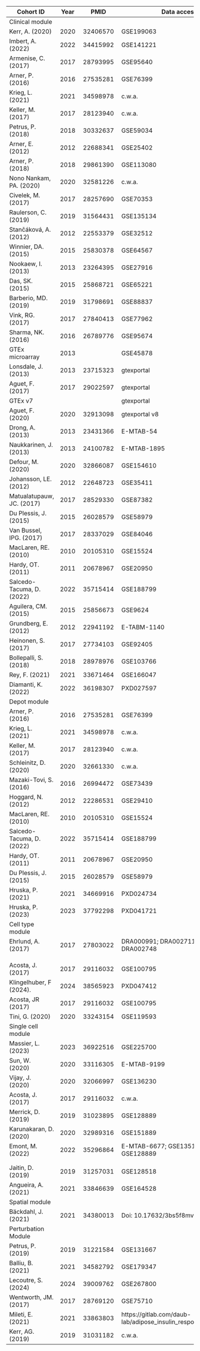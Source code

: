 | Cohort ID                      | Year  | PMID      | Data access                                                           |
|--------------------------------|-------|-----------|-----------------------------------------------------------------------|
| Clinical module                |       |           |                                                                       |
| Kerr, A\. \(2020\)             | 2020  | 32406570  | GSE199063                                                             |
| Imbert, A\. \(2022\)           | 2022  | 34415992  | GSE141221                                                             |
| Armenise, C\. \(2017\)         | 2017  | 28793995  | GSE95640                                                              |
| Arner, P\. \(2016\)            | 2016  | 27535281  | GSE76399                                                              |
| Krieg, L\. \(2021\)            | 2021  | 34598978  | c\.w\.a\.                                                             |
| Keller, M\. \(2017\)           | 2017  | 28123940  | c\.w\.a\.                                                             |
| Petrus, P\. \(2018\)           | 2018  | 30332637  | GSE59034                                                              |
| Arner, E\. \(2012\)            | 2012  | 22688341  | GSE25402                                                              |
| Arner, P\. \(2018\)            | 2018  | 29861390  | GSE113080                                                             |
| Nono Nankam, PA\. \(2020\)     | 2020  | 32581226  | c\.w\.a\.                                                             |
| Civelek, M\. \(2017\)          | 2017  | 28257690  | GSE70353                                                              |
| Raulerson, C\. \(2019\)        | 2019  | 31564431  | GSE135134                                                             |
| Stančáková, A\. \(2012\)       | 2012  | 22553379  | GSE32512                                                              |
| Winnier, DA\. \(2015\)         | 2015  | 25830378  | GSE64567                                                              |
| Nookaew, I\. \(2013\)          | 2013  | 23264395  | GSE27916                                                              |
| Das, SK\. \(2015\)             | 2015  | 25868721  | GSE65221                                                              |
| Barberio, MD\. \(2019\)        | 2019  | 31798691  | GSE88837                                                              |
| Vink, RG\. \(2017\)            | 2017  | 27840413  | GSE77962                                                              |
| Sharma, NK\. \(2016\)          | 2016  | 26789776  | GSE95674                                                              |
| GTEx microarray                | 2013  |           | GSE45878                                                              |
| Lonsdale, J\. \(2013\)         | 2013  | 23715323  | gtexportal                                                            |
| Aguet, F\. \(2017\)            | 2017  | 29022597  | gtexportal                                                            |
| GTEx v7                        |       |           | gtexportal                                                            |
| Aguet, F\. \(2020\)            | 2020  | 32913098  | gtexportal v8                                                         |
| Drong, A\. \(2013\)            | 2013  | 23431366  | E\-MTAB\-54                                                           |
| Naukkarinen, J\. \(2013\)      | 2013  | 24100782  | E\-MTAB\-1895                                                         |
| Defour, M\. \(2020\)           | 2020  | 32866087  | GSE154610                                                             |
| Johansson, LE\. \(2012\)       | 2012  | 22648723  | GSE35411                                                              |
| Matualatupauw, JC\. \(2017\)   | 2017  | 28529330  | GSE87382                                                              |
| Du Plessis, J\. \(2015\)       | 2015  | 26028579  | GSE58979                                                              |
| Van Bussel, IPG\. \(2017\)     | 2017  | 28337029  | GSE84046                                                              |
| MacLaren, RE\. \(2010\)        | 2010  | 20105310  | GSE15524                                                              |
| Hardy, OT\. \(2011\)           | 2011  | 20678967  | GSE20950                                                              |
| Salcedo\-Tacuma, D\. \(2022\)  | 2022  | 35715414  | GSE188799                                                             |
| Aguilera, CM\. \(2015\)        | 2015  | 25856673  | GSE9624                                                               |
| Grundberg, E\. \(2012\)        | 2012  | 22941192  | E\-TABM\-1140                                                         |
| Heinonen, S\. \(2017\)         | 2017  | 27734103  | GSE92405                                                              |
| Bollepalli, S\. \(2018\)       | 2018  | 28978976  | GSE103766                                                             |
| Rey, F\. \(2021\)              | 2021  | 33671464  | GSE166047                                                             |
| Diamanti, K\. \(2022\)         | 2022  | 36198307  | PXD027597                                                             |
| Depot module                   |       |           |                                                                       |
| Arner, P\. \(2016\)            | 2016  | 27535281  | GSE76399                                                              |
| Krieg, L\. \(2021\)            | 2021  | 34598978  | c\.w\.a\.                                                             |
| Keller, M\. \(2017\)           | 2017  | 28123940  | c\.w\.a\.                                                             |
| Schleinitz, D\. \(2020\)       | 2020  | 32661330  | c\.w\.a\.                                                             |
| Mazaki\-Tovi, S\. \(2016\)     | 2016  | 26994472  | GSE73439                                                              |
| Hoggard, N\. \(2012\)          | 2012  | 22286531  | GSE29410                                                              |
| MacLaren, RE\. \(2010\)        | 2010  | 20105310  | GSE15524                                                              |
| Salcedo\-Tacuma, D\. \(2022\)  | 2022  | 35715414  | GSE188799                                                             |
| Hardy, OT\. \(2011\)           | 2011  | 20678967  | GSE20950                                                              |
| Du Plessis, J\. \(2015\)       | 2015  | 26028579  | GSE58979                                                              |
| Hruska, P\. \(2021\)           | 2021  | 34669916  | PXD024734                                                             |
| Hruska, P\. \(2023\)           | 2023  | 37792298  | PXD041721                                                             |
| Cell type module               |       |           |                                                                       |
| Ehrlund, A\. \(2017\)          | 2017  | 27803022  | DRA000991; DRA002711; DRA002747; DRA002748                            |
|                                |       |           |                                                                       |
|                                |       |           |                                                                       |
|                                |       |           |                                                                       |
| Acosta, J\. \(2017\)           | 2017  | 29116032  | GSE100795                                                             |
| Klingelhuber, F \(2024\)\.     | 2024  | 38565923  | PXD047412                                                             |
| Acosta, JR \(2017\)            | 2017  | 29116032  | GSE100795                                                             |
| Tini, G\. \(2020\)             | 2020  | 33243154  | GSE119593                                                             |
| Single cell module             |       |           |                                                                       |
| Massier, L\. \(2023\)          | 2023  | 36922516  | GSE225700                                                             |
| Sun, W\. \(2020\)              | 2020  | 33116305  | E\-MTAB\-9199                                                         |
| Vijay, J\. \(2020\)            | 2020  | 32066997  | GSE136230                                                             |
| Acosta, J\. \(2017\)           | 2017  | 29116032  | c\.w\.a\.                                                             |
| Merrick, D\. \(2019\)          | 2019  | 31023895  | GSE128889                                                             |
| Karunakaran, D\. \(2020\)      | 2020  | 32989316  | GSE151889                                                             |
| Emont, M\. \(2022\)            | 2022  | 35296864  | E\-MTAB\-6677; GSE135134; GSE128889                                   |
|                                |       |           |                                                                       |
|                                |       |           |                                                                       |
| Jaitin, D\. \(2019\)           | 2019  | 31257031  | GSE128518                                                             |
| Angueira, A\. \(2021\)         | 2021  | 33846639  | GSE164528                                                             |
| Spatial module                 |       |           |                                                                       |
| Bäckdahl, J\. \(2021\)         | 2021  | 34380013  | Doi: 10\.17632/3bs5f8mvbs\.1                                          |
| Perturbation Module            |       |           |                                                                       |
| Petrus, P\. \(2019\)           | 2019  | 31221584  | GSE131667                                                             |
| Balliu, B\. \(2021\)           | 2021  | 34582792  | GSE179347                                                             |
| Lecoutre, S\. \(2024\)         | 2024  | 39009762  | GSE267800                                                             |
| Wentworth, JM\. \(2017\)       | 2017  | 28769120  | GSE75710                                                              |
| Mileti, E\. \(2021\)           | 2021  | 33863803  | https://gitlab\.com/daub\-lab/adipose\_insulin\_response\_in\_humans  |
| Kerr, AG\. \(2019\)            | 2019  | 31031182  | c\.w\.a\.                                                             |
